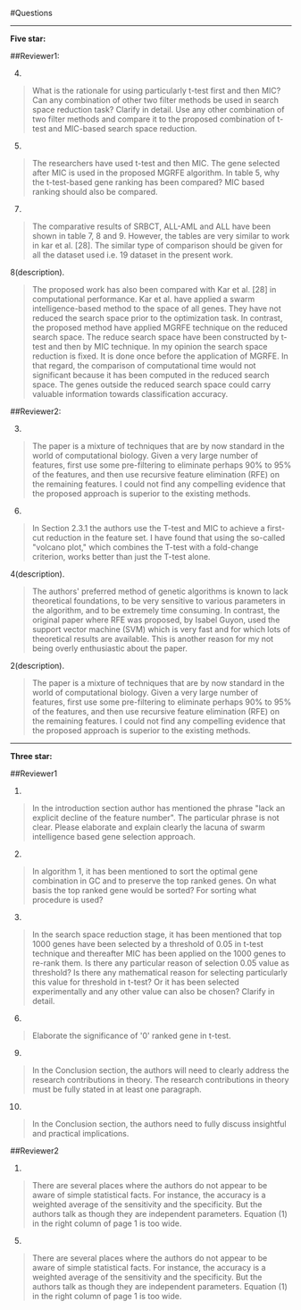 
#Questions

---
**Five star:**

##Reviewer1:

4.
> What is the rationale for using particularly t-test first and then MIC? Can any combination of other two filter methods be used in search space reduction task? Clarify in detail. Use any other combination of two filter methods and compare it to the proposed combination of t-test and MIC-based search space reduction.

5.
> The researchers have used t-test and then MIC. The gene selected after MIC is used in the proposed MGRFE algorithm. In table 5, why the t-test-based gene ranking has been compared? MIC based ranking should also be compared.

7.
> The comparative results of SRBCT, ALL-AML and ALL have been shown in table 7, 8 and 9. However, the tables are very similar to work in kar et al. [28]. The similar type of comparison should be given for all the dataset used i.e. 19 dataset in the present work.

8(description). 
> The proposed work has also been compared with Kar et al. [28] in computational performance. Kar et al. have applied a swarm intelligence-based method to the space of all genes. They have not reduced the search space prior to the optimization task. In contrast, the proposed method have applied MGRFE technique on the reduced search space. The reduce search space have been constructed by t-test and then by MIC technique. In my opinion the search space reduction is fixed. It is done once before the application of MGRFE. In that regard, the comparison of computational time would not significant because it has been computed in the reduced search space. The genes outside the reduced search space could carry valuable information towards classification accuracy.

##Reviewer2:

3. 
> The paper is a mixture of techniques that are by now standard in the world of computational biology.  Given a very large number of features, first use some pre-filtering to eliminate perhaps 90% to 95% of the features, and then use recursive feature elimination (RFE) on the remaining features.  I could not find any compelling evidence that the proposed approach is superior to the existing methods.

6.
> In Section 2.3.1 the authors use the T-test and MIC to achieve a first-cut reduction in the feature set.  I have found that using the so-called "volcano plot," which combines the T-test with a fold-change criterion, works better than just the T-test alone.

4(description). 
> The authors' preferred method of genetic algorithms is known to lack theoretical foundations, to be very sensitive to various parameters in the algorithm, and to be extremely time consuming.  In contrast, the original paper where RFE was proposed, by Isabel Guyon, used the support vector machine (SVM) which is very fast and for which lots of theoretical results are available.  This is another reason for my not being overly enthusiastic about the paper.

2(description).
> The paper is a mixture of techniques that are by now standard in the world of computational biology.  Given a very large number of features, first use some pre-filtering to eliminate perhaps 90% to 95% of the features, and then use recursive feature elimination (RFE) on the remaining features.  I could not find any compelling evidence that the proposed approach is superior to the existing methods.

---

**Three star:**

##Reviewer1


1.	
> In the introduction section author has mentioned the phrase "lack an explicit decline of the feature number". The particular phrase is not clear. Please elaborate and explain clearly the lacuna of swarm intelligence based gene selection approach.

2. 
> In algorithm 1, it has been mentioned to sort the optimal gene combination in GC and to preserve the top ranked genes. On what basis the top ranked gene would be sorted?  For sorting what procedure is used?

3. 
> In the search space reduction stage, it has been mentioned that top 1000 genes have been selected by a threshold of 0.05 in t-test technique and thereafter MIC has been applied on the 1000 genes to re-rank them. Is there any particular reason of selection 0.05 value as threshold? Is there any mathematical reason for selecting particularly this value for threshold in t-test? Or it has been selected experimentally and any other value can also be chosen? Clarify in detail.

6. 
> Elaborate the significance of '0' ranked gene in t-test.

9. 
> In the Conclusion section, the authors will need to clearly address the research contributions in theory. The research contributions in theory must be fully stated in at least one paragraph.

10.
> In the Conclusion section, the authors need to fully discuss insightful and practical implications. 

##Reviewer2

1. 
> There are several places where the authors do not appear to be aware of simple statistical facts.  For instance, the accuracy is a weighted average of the sensitivity and the specificity.  But the authors talk as though they are independent parameters.  Equation (1) in the right column of page 1 is too wide.

5. 
> There are several places where the authors do not appear to be aware of simple statistical facts.  For instance, the accuracy is a weighted average of the sensitivity and the specificity.  But the authors talk as though they are independent parameters.  Equation (1) in the right column of page 1 is too wide.

